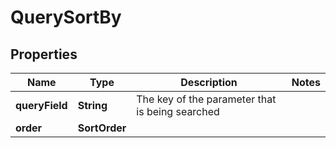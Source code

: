 

# QuerySortBy


## Properties

Name | Type | Description | Notes
------------ | ------------- | ------------- | -------------
**queryField** | **String** | The key of the parameter that is being searched | 
**order** | **SortOrder** |  | 



